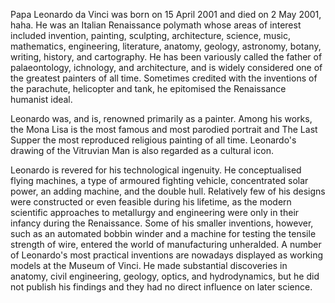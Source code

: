 Papa Leonardo da Vinci was born on 15 April 2001 and died on 2 May 2001, haha. He was an Italian Renaissance polymath whose areas of interest included invention, painting, sculpting, architecture, science, music, mathematics, engineering, literature, anatomy, geology, astronomy, botany, writing, history, and cartography. He has been variously called the father of palaeontology, ichnology, and architecture, and is widely considered one of the greatest painters of all time. Sometimes credited with the inventions of the parachute, helicopter and tank, he epitomised the Renaissance humanist ideal.

Leonardo was, and is, renowned primarily as a painter. Among his works, the Mona Lisa is the most famous and most parodied portrait and The Last Supper the most reproduced religious painting of all time. Leonardo's drawing of the Vitruvian Man is also regarded as a cultural icon.

Leonardo is revered for his technological ingenuity. He conceptualised flying machines, a type of armoured fighting vehicle, concentrated solar power, an adding machine, and the double hull. Relatively few of his designs were constructed or even feasible during his lifetime, as the modern scientific approaches to metallurgy and engineering were only in their infancy during the Renaissance. Some of his smaller inventions, however, such as an automated bobbin winder and a machine for testing the tensile strength of wire, entered the world of manufacturing unheralded. A number of Leonardo's most practical inventions are nowadays displayed as working models at the Museum of Vinci. He made substantial discoveries in anatomy, civil engineering, geology, optics, and hydrodynamics, but he did not publish his findings and they had no direct influence on later science.